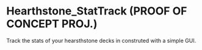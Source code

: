 # Hearthstone_StatTrack (PROOF OF CONCEPT PROJ.)
Track the stats of your hearsthstone decks in construted with a simple GUI.
